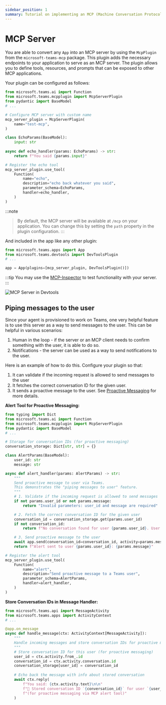 ```yaml
---
sidebar_position: 1
summary: Tutorial on implementing an MCP (Machine Conversation Protocol) server in Teams applications using the McpPlugin, covering server configuration, tool exposure, and message handling for features like human-in-the-loop interactions and notifications.
---
```


# MCP Server

You are able to convert any `App` into an MCP server by using the `McpPlugin` from the `microsoft-teams-mcp` package. This plugin adds the necessary endpoints to your application to serve as an MCP server. The plugin allows you to define tools, resources, and prompts that can be exposed to other MCP applications. 

Your plugin can be configured as follows:

```python
from microsoft.teams.ai import Function
from microsoft.teams.mcpplugin import McpServerPlugin
from pydantic import BaseModel
# ...

# Configure MCP server with custom name
mcp_server_plugin = McpServerPlugin(
    name="test-mcp",
)

class EchoParams(BaseModel):
    input: str
    
async def echo_handler(params: EchoParams) -> str:
    return f"You said {params.input}"

# Register the echo tool
mcp_server_plugin.use_tool(
    Function(
        name="echo",
        description="echo back whatever you said",
        parameter_schema=EchoParams,
        handler=echo_handler,
    )
)
```

:::note
> By default, the MCP server will be available at `/mcp` on your application. You can change this by setting the `path` property in the plugin configuration.
:::

And included in the app like any other plugin:

```python
from microsoft.teams.apps import App
from microsoft.teams.devtools import DevToolsPlugin
# ...

app = App(plugins=[mcp_server_plugin, DevToolsPlugin()])
```

:::tip
You may use the [MCP-Inspector](https://modelcontextprotocol.io/legacy/tools/inspector) to test functionality with your server.
:::

![MCP Server in Devtools](/screenshots/mcp-inspector.gif)

## Piping messages to the user

Since your agent is provisioned to work on Teams, one very helpful feature is to use this server as a way to send messages to the user. This can be helpful in various scenarios:

1. Human in the loop - if the server or an MCP client needs to confirm something with the user, it is able to do so.
2. Notifications - the server can be used as a way to send notifications to the user.

Here is an example of how to do this. Configure your plugin so that:
1. It can validate if the incoming request is allowed to send messages to the user
2. It fetches the correct conversation ID for the given user. 
3. It sends a proactive message to the user. See [Proactive Messaging](../../../essentials/sending-messages/proactive-messaging) for more details.

**Alert Tool for Proactive Messaging:**

```python
from typing import Dict
from microsoft.teams.ai import Function
from microsoft.teams.mcpplugin import McpServerPlugin
from pydantic import BaseModel
# ...

# Storage for conversation IDs (for proactive messaging)
conversation_storage: Dict[str, str] = {}

class AlertParams(BaseModel):
    user_id: str
    message: str

async def alert_handler(params: AlertParams) -> str:
    """
    Send proactive message to user via Teams.
    This demonstrates the "piping messages to user" feature.
    """
    # 1. Validate if the incoming request is allowed to send messages
    if not params.user_id or not params.message:
        return "Invalid parameters: user_id and message are required"

    # 2. Fetch the correct conversation ID for the given user
    conversation_id = conversation_storage.get(params.user_id)
    if not conversation_id:
        return f"No conversation found for user {params.user_id}. User needs to message the bot first."

    # 3. Send proactive message to the user
    await app.send(conversation_id=conversation_id, activity=params.message)
    return f"Alert sent to user {params.user_id}: {params.message}"

# Register the alert tool
mcp_server_plugin.use_tool(
    Function(
        name="alert",
        description="Send proactive message to a Teams user",
        parameter_schema=AlertParams,
        handler=alert_handler,
    )
)
```

**Store Conversation IDs in Message Handler:**

```python
from microsoft.teams.api import MessageActivity
from microsoft.teams.apps import ActivityContext
# ...

@app.on_message
async def handle_message(ctx: ActivityContext[MessageActivity]):
    """
    Handle incoming messages and store conversation IDs for proactive messaging.
    """
    # Store conversation ID for this user (for proactive messaging)
    user_id = ctx.activity.from_.id
    conversation_id = ctx.activity.conversation.id
    conversation_storage[user_id] = conversation_id
    
    # Echo back the message with info about stored conversation
    await ctx.reply(
        f"You said: {ctx.activity.text}\n\n"
        f"📝 Stored conversation ID `{conversation_id}` for user `{user_id}` "
        f"(for proactive messaging via MCP alert tool)"
    )
```

